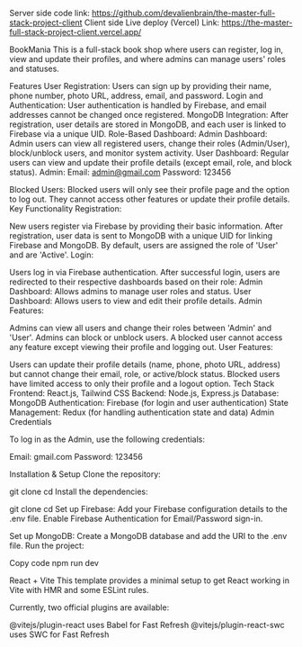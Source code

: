 Server side code link: https://github.com/devalienbrain/the-master-full-stack-project-client
Client side Live deploy (Vercel) Link: [https://the-master-full-stack-project-client.vercel.app/
](https://github.com/devalienbrain/the-master-full-stack-project-client)

BookMania
This is a full-stack book shop  where users can register, log in, view and update their profiles, and where admins can manage users' roles and statuses.

Features
User Registration: Users can sign up by providing their name, phone number, photo URL, address, email, and password.
Login and Authentication: User authentication is handled by Firebase, and email addresses cannot be changed once registered.
MongoDB Integration: After registration, user details are stored in MongoDB, and each user is linked to Firebase via a unique UID.
Role-Based Dashboard:
Admin Dashboard: Admin users can view all registered users, change their roles (Admin/User), block/unblock users, and monitor system activity.
User Dashboard: Regular users can view and update their profile details (except email, role, and block status).
Admin:
Email: admin@gmail.com
Password: 123456

Blocked Users: Blocked users will only see their profile page and the option to log out. They cannot access other features or update their profile details.
Key Functionality
Registration:

New users register via Firebase by providing their basic information.
After registration, user data is sent to MongoDB with a unique UID for linking Firebase and MongoDB.
By default, users are assigned the role of 'User' and are 'Active'.
Login:

Users log in via Firebase authentication.
After successful login, users are redirected to their respective dashboards based on their role:
Admin Dashboard: Allows admins to manage user roles and status.
User Dashboard: Allows users to view and edit their profile details.
Admin Features:

Admins can view all users and change their roles between 'Admin' and 'User'.
Admins can block or unblock users.
A blocked user cannot access any feature except viewing their profile and logging out.
User Features:

Users can update their profile details (name, phone, photo URL, address) but cannot change their email, role, or active/block status.
Blocked users have limited access to only their profile and a logout option.
Tech Stack
Frontend: React.js, Tailwind CSS
Backend: Node.js, Express.js
Database: MongoDB
Authentication: Firebase (for login and user authentication)
State Management: Redux (for handling authentication state and data)
Admin Credentials

To log in as the  Admin, use the following credentials:

Email: gmail.com
Password: 123456

Installation & Setup
Clone the repository:

git clone <repo-link>
cd <repo-folder>
Install the dependencies:

git clone <repo-link>
cd <repo-folder>
Set up Firebase: Add your Firebase configuration details to the .env file. Enable Firebase Authentication for Email/Password sign-in.

Set up MongoDB: Create a MongoDB database and add the URI to the .env file. Run the project:

Copy code
npm run dev


React + Vite
This template provides a minimal setup to get React working in Vite with HMR and some ESLint rules.

Currently, two official plugins are available:

@vitejs/plugin-react uses Babel for Fast Refresh
@vitejs/plugin-react-swc uses SWC for Fast Refresh